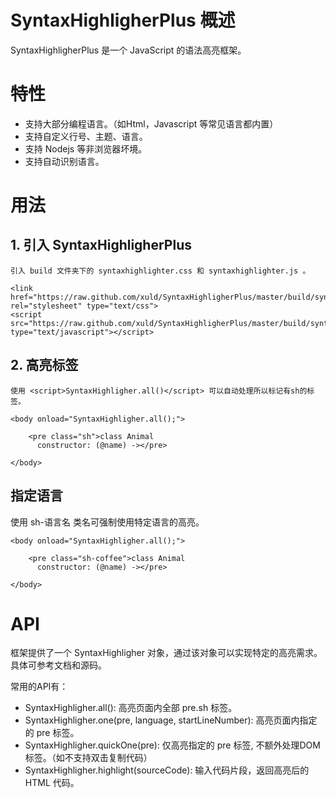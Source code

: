 # SyntaxHighligherPlus 概述

SyntaxHighligherPlus 是一个 JavaScript 的语法高亮框架。

# 特性

- 支持大部分编程语言。（如Html，Javascript 等常见语言都内置）
- 支持自定义行号、主题、语言。
- 支持 Nodejs 等非浏览器坏境。
- 支持自动识别语言。

# 用法

## 1. 引入 SyntaxHighligherPlus
	引入 build 文件夹下的 syntaxhighlighter.css 和 syntaxhighlighter.js 。

	<link href="https://raw.github.com/xuld/SyntaxHighligherPlus/master/build/syntaxhighlighter.css" rel="stylesheet" type="text/css">
	<script src="https://raw.github.com/xuld/SyntaxHighligherPlus/master/build/syntaxhighlighter.js" type="text/javascript"></script>

## 2. 高亮标签
	使用 <script>SyntaxHighligher.all()</script> 可以自动处理所以标记有sh的标签。

	<body onload="SyntaxHighligher.all();">
		
		<pre class="sh">class Animal
		  constructor: (@name) -></pre>
	
	</body>

## 指定语言

使用 sh-语言名 类名可强制使用特定语言的高亮。

	<body onload="SyntaxHighligher.all();">
		
		<pre class="sh-coffee">class Animal
		  constructor: (@name) -></pre>
	
	</body>
	
# API

框架提供了一个 SyntaxHighligher 对象，通过该对象可以实现特定的高亮需求。具体可参考文档和源码。

常用的API有：

- SyntaxHighligher.all(): 高亮页面内全部 pre.sh 标签。
- SyntaxHighligher.one(pre, language, startLineNumber): 高亮页面内指定的 pre 标签。
- SyntaxHighligher.quickOne(pre): 仅高亮指定的 pre 标签, 不额外处理DOM标签。（如不支持双击复制代码）
- SyntaxHighligher.highlight(sourceCode): 输入代码片段，返回高亮后的 HTML 代码。